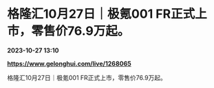 # 格隆汇10月27日｜极氪001 FR正式上市，零售价76.9万起。

**2023-10-27 13:10**

**https://www.gelonghui.com/live/1268065**

格隆汇10月27日｜极氪001 FR正式上市，零售价76.9万起。